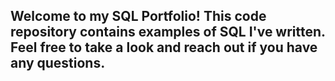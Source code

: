 ## Welcome to my SQL Portfolio! This code repository contains examples of SQL I've written. Feel free to take a look and reach out if you have any questions.
